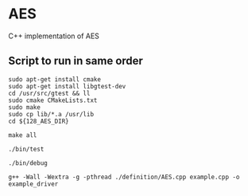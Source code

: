 # AES
C++ implementation of AES

## Script to run in same order
```
sudo apt-get install cmake
sudo apt-get install libgtest-dev
cd /usr/src/gtest && ll
sudo cmake CMakeLists.txt
sudo make
sudo cp lib/*.a /usr/lib
cd ${128_AES_DIR}

make all

./bin/test

./bin/debug

g++ -Wall -Wextra -g -pthread ./definition/AES.cpp example.cpp -o example_driver
```
